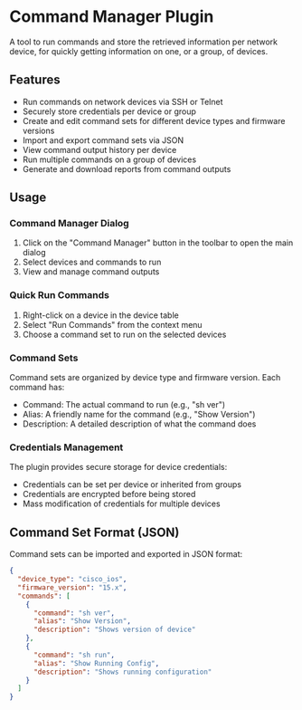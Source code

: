 # Command Manager Plugin

A tool to run commands and store the retrieved information per network device, for quickly getting information on one, or a group, of devices.

## Features

- Run commands on network devices via SSH or Telnet
- Securely store credentials per device or group
- Create and edit command sets for different device types and firmware versions
- Import and export command sets via JSON
- View command output history per device
- Run multiple commands on a group of devices
- Generate and download reports from command outputs

## Usage

### Command Manager Dialog

1. Click on the "Command Manager" button in the toolbar to open the main dialog
2. Select devices and commands to run
3. View and manage command outputs

### Quick Run Commands

1. Right-click on a device in the device table
2. Select "Run Commands" from the context menu
3. Choose a command set to run on the selected devices

### Command Sets

Command sets are organized by device type and firmware version. Each command has:
- Command: The actual command to run (e.g., "sh ver")
- Alias: A friendly name for the command (e.g., "Show Version")
- Description: A detailed description of what the command does

### Credentials Management

The plugin provides secure storage for device credentials:
- Credentials can be set per device or inherited from groups
- Credentials are encrypted before being stored
- Mass modification of credentials for multiple devices

## Command Set Format (JSON)

Command sets can be imported and exported in JSON format:

```json
{
  "device_type": "cisco_ios",
  "firmware_version": "15.x",
  "commands": [
    {
      "command": "sh ver",
      "alias": "Show Version",
      "description": "Shows version of device"
    },
    {
      "command": "sh run",
      "alias": "Show Running Config",
      "description": "Shows running configuration"
    }
  ]
}
``` 